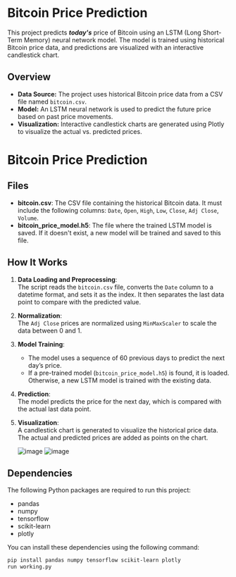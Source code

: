 # Bitcoin Price Prediction

This project predicts **_today's_** price of Bitcoin using an LSTM (Long Short-Term Memory) neural network model. The model is trained using historical Bitcoin price data, and predictions are visualized with an interactive candlestick chart.

## Overview

- **Data Source:** The project uses historical Bitcoin price data from a CSV file named `bitcoin.csv`.
- **Model:** An LSTM neural network is used to predict the future price based on past price movements.
- **Visualization:** Interactive candlestick charts are generated using Plotly to visualize the actual vs. predicted prices.

# Bitcoin Price Prediction

## Files

- **bitcoin.csv**: The CSV file containing the historical Bitcoin data. It must include the following columns: `Date`, `Open`, `High`, `Low`, `Close`, `Adj Close`, `Volume`.
- **bitcoin_price_model.h5**: The file where the trained LSTM model is saved. If it doesn't exist, a new model will be trained and saved to this file.

## How It Works

1. **Data Loading and Preprocessing**:  
   The script reads the `bitcoin.csv` file, converts the `Date` column to a datetime format, and sets it as the index. It then separates the last data point to compare with the predicted value.

2. **Normalization**:  
   The `Adj Close` prices are normalized using `MinMaxScaler` to scale the data between 0 and 1.

3. **Model Training**:  
   - The model uses a sequence of 60 previous days to predict the next day’s price.
   - If a pre-trained model (`bitcoin_price_model.h5`) is found, it is loaded. Otherwise, a new LSTM model is trained with the existing data.

4. **Prediction**:  
   The model predicts the price for the next day, which is compared with the actual last data point.

5. **Visualization**:  
   A candlestick chart is generated to visualize the historical price data. The actual and predicted prices are added as points on the chart.

   ![image](https://github.com/user-attachments/assets/01342b7a-73c4-4c07-a9ee-0070577a2d3f)
   ![image](https://github.com/user-attachments/assets/65dec69a-1a7b-4dd6-921d-693b917b163a)

## Dependencies

The following Python packages are required to run this project:

- pandas
- numpy
- tensorflow
- scikit-learn
- plotly

You can install these dependencies using the following command:

```bash
pip install pandas numpy tensorflow scikit-learn plotly
run working.py






